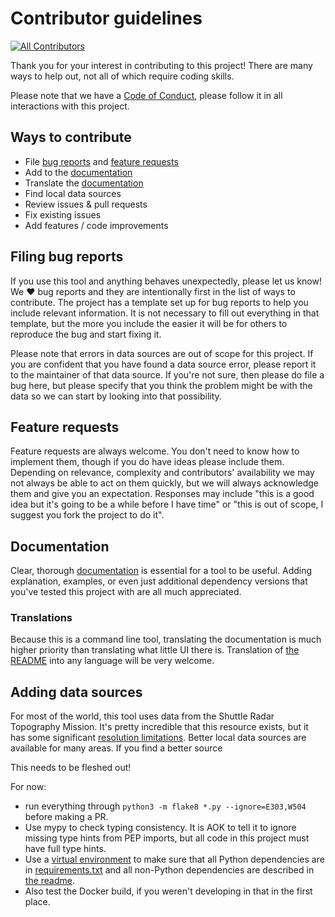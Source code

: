 # Contributor guidelines

<!-- ALL-CONTRIBUTORS-BADGE:START - Do not remove or modify this section -->
[![All Contributors](https://img.shields.io/badge/all_contributors-2-orange.svg?style=flat-square)](README.md#contributors-)
<!-- ALL-CONTRIBUTORS-BADGE:END -->

Thank you for your interest in contributing to this project!  There are many ways to help out, not all of which require coding skills.

Please note that we have a [Code of Conduct](CODE_OF_CONDUCT.md), please follow it in all interactions with this project.

## Ways to contribute

* File [bug reports](#Filing-bug-reports) and [feature requests](#feature-requests)
* Add to the [documentation](#Documentation)
* Translate the [documentation](#Documentation)
* Find local data sources
* Review issues & pull requests
* Fix existing issues
* Add features / code improvements

## Filing bug reports

If you use this tool and anything behaves unexpectedly, please let us know!  We ❤️ bug reports and they are intentionally first in the list of ways to contribute.  The project has a template set up for bug reports to help you include relevant information.  It is not necessary to fill out everything in that template, but the more you include the easier it will be for others to reproduce the bug and start fixing it.

Please note that errors in data sources are out of scope for this project.  If you are confident that you have found a data source error, please report it to the maintainer of that data source.  If you're not sure, then please do file a bug here, but please specify that you think the problem might be with the data so we can start by looking into that possibility.

## Feature requests

Feature requests are always welcome.  You don't need to know how to implement them, though if you do have ideas please include them.  Depending on relevance, complexity and contributors' availability we may not always be able to act on them quickly, but we will always acknowledge them and give you an expectation.  Responses may include "this is a good idea but it's going to be a while before I have time" or "this is out of scope, I suggest you fork the project to do it".

## Documentation

Clear, thorough [documentation](README.md) is essential for a tool to be useful.  Adding explanation, examples, or even just additional dependency versions that you've tested this project with are all much appreciated.

### Translations

Because this is a command line tool, translating the documentation is much higher priority than translating what little UI there is.  Translation of [the README](README.md) into any language will be very welcome.

## Adding data sources

For most of the world, this tool uses data from the Shuttle Radar Topography Mission.  It's pretty incredible that this resource exists, but it has some significant [resolution limitations](README.md#data-source-options).  Better local data sources are available for many areas.  If you find a better source


This needs to be fleshed out!

For now:

* run everything through `python3 -m flake8 *.py --ignore=E303,W504` before making a PR.
* Use mypy to check typing consistency.  It is AOK to tell it to ignore missing type hints from PEP imports, but all code in this project must have full type hints.
* Use a [virtual environment](https://docs.python.org/3/library/venv.html) to make sure that all Python dependencies are in [requirements.txt](requirements.txt) and all non-Python dependencies are described in [the readme](README.md).
* Also test the Docker build, if you weren't developing in that in the first place.




